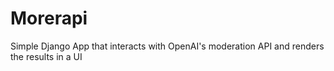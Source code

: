 # Morerapi
 Simple Django App that interacts with OpenAI's moderation API and renders the results in a UI